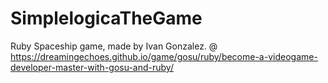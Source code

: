 # SimplelogicaTheGame

Ruby Spaceship game, made by Ivan Gonzalez.
@ https://dreamingechoes.github.io/game/gosu/ruby/become-a-videogame-developer-master-with-gosu-and-ruby/
